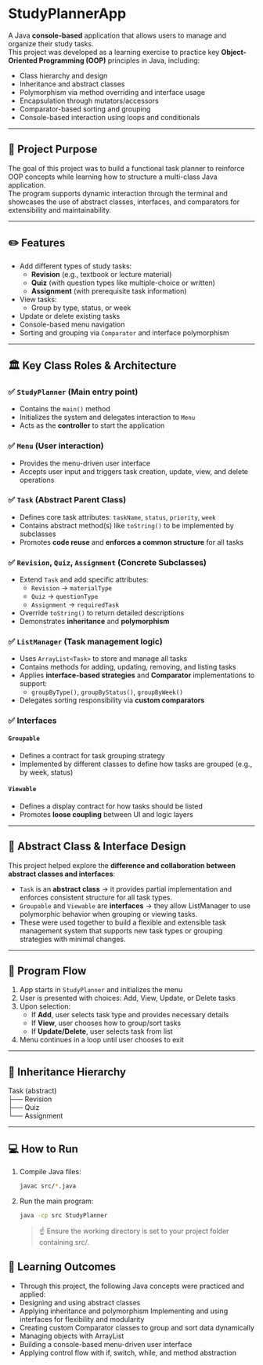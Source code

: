 # StudyPlannerApp

A Java **console-based** application that allows users to manage and organize their study tasks.  
This project was developed as a learning exercise to practice key **Object-Oriented Programming (OOP)** principles in Java, including:
- Class hierarchy and design
- Inheritance and abstract classes
- Polymorphism via method overriding and interface usage
- Encapsulation through mutators/accessors
- Comparator-based sorting and grouping
- Console-based interaction using loops and conditionals

---

## 📜 Project Purpose

The goal of this project was to build a functional task planner to reinforce OOP concepts while learning how to structure a multi-class Java application.  
The program supports dynamic interaction through the terminal and showcases the use of abstract classes, interfaces, and comparators for extensibility and maintainability.

---

## ✏️ Features

- Add different types of study tasks:
  - **Revision** (e.g., textbook or lecture material)
  - **Quiz** (with question types like multiple-choice or written)
  - **Assignment** (with prerequisite task information)
- View tasks:
  - Group by type, status, or week
- Update or delete existing tasks
- Console-based menu navigation
- Sorting and grouping via `Comparator` and interface polymorphism

---

## 🏛 Key Class Roles & Architecture

### ✅ `StudyPlanner` (Main entry point)
- Contains the `main()` method
- Initializes the system and delegates interaction to `Menu`
- Acts as the **controller** to start the application

### ✅ `Menu` (User interaction)
- Provides the menu-driven user interface
- Accepts user input and triggers task creation, update, view, and delete operations

### ✅ `Task` (Abstract Parent Class)
- Defines core task attributes: `taskName`, `status`, `priority`, `week`
- Contains abstract method(s) like `toString()` to be implemented by subclasses
- Promotes **code reuse** and **enforces a common structure** for all tasks

### ✅ `Revision`, `Quiz`, `Assignment` (Concrete Subclasses)
- Extend `Task` and add specific attributes:
  - `Revision` → `materialType`
  - `Quiz` → `questionType`
  - `Assignment` → `requiredTask`
- Override `toString()` to return detailed descriptions
- Demonstrates **inheritance** and **polymorphism**

### ✅ `ListManager` (Task management logic)
- Uses `ArrayList<Task>` to store and manage all tasks
- Contains methods for adding, updating, removing, and listing tasks
- Applies **interface-based strategies** and **Comparator** implementations to support:
  - `groupByType()`, `groupByStatus()`, `groupByWeek()`
- Delegates sorting responsibility via **custom comparators**

### ✅ Interfaces

#### `Groupable`
- Defines a contract for task grouping strategy
- Implemented by different classes to define how tasks are grouped (e.g., by week, status)

#### `Viewable`
- Defines a display contract for how tasks should be listed
- Promotes **loose coupling** between UI and logic layers

---

## 🧠 Abstract Class & Interface Design

This project helped explore the **difference and collaboration between abstract classes and interfaces**:

- `Task` is an **abstract class** → it provides partial implementation and enforces consistent structure for all task types.
- `Groupable` and `Viewable` are **interfaces** → they allow ListManager to use polymorphic behavior when grouping or viewing tasks.
- These were used together to build a flexible and extensible task management system that supports new task types or grouping strategies with minimal changes.

---

## 🔄 Program Flow

1. App starts in `StudyPlanner` and initializes the menu
2. User is presented with choices: Add, View, Update, or Delete tasks
3. Upon selection:
   - If **Add**, user selects task type and provides necessary details
   - If **View**, user chooses how to group/sort tasks
   - If **Update/Delete**, user selects task from list
4. Menu continues in a loop until user chooses to exit

---

## 🌳 Inheritance Hierarchy

Task (abstract) <br />
├── Revision <br />
├── Quiz <br />
└── Assignment

---

## 💻 How to Run

1. Compile Java files:
   ```bash
   javac src/*.java
   ```
2. Run the main program:
   ```bash
   java -cp src StudyPlanner
   ```
    >☝️ Ensure the working directory is set to your project folder containing src/.
   

## 🌟 Learning Outcomes
- Through this project, the following Java concepts were practiced and applied:
- Designing and using abstract classes
- Applying inheritance and polymorphism
Implementing and using interfaces for flexibility and modularity
- Creating custom Comparator classes to group and sort data dynamically
- Managing objects with ArrayList
- Building a console-based menu-driven user interface
- Applying control flow with if, switch, while, and method abstraction

